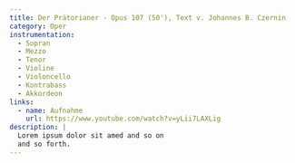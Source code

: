 ```yaml
---
title: Der Prätorianer - Opus 107 (50'), Text v. Johannes B. Czernin
category: Oper
instrumentation:
  - Sopran
  - Mezzo
  - Tenor
  - Violine
  - Violoncello
  - Kontrabass
  - Akkordeon
links:
  - name: Aufnahme
    url: https://www.youtube.com/watch?v=yLii7LAXLig
description: |
  Lorem ipsum dolor sit amed and so on
  and so forth.
---
```

